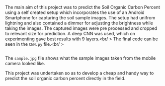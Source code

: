 The main aim of this project was to predict the Soil Organic Carbon Percent using a self created setup which incorporates the use of an
Android Smartphone for capturing the soil sample images. The setup had unifrom lightning and also contained a dimmer for adjusting the 
brightness while taking the images.
The captured images were pre processed and cropped to relevant size for prediction. A deep CNN was used, which on experimenting gave best
results with 9 layers.<br/ > 
The final code can be seen in the <code>CNN.py</code> file.<br/ ><pre></pre>
The <code>sample.jpg</code> file shows what the sample images taken from the mobile camera looked like.

This project was undertaken so as to develop a cheap and handy way to predict the soil organic carbon percent directly in the field.
